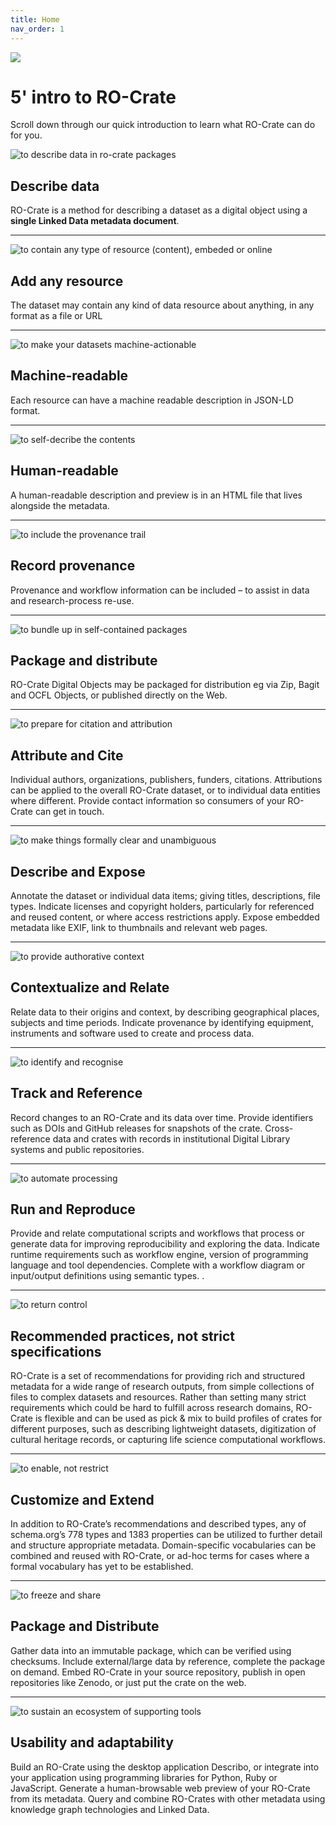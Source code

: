 ```yaml
---
title: Home
nav_order: 1
---
```

<!--
   Copyright 2019-2020 University of Technology Sydney
   Copyright 2019-2020 The University of Manchester UK 
   Copyright 2019-2020 RO-Crate contributors <https://github.com/ResearchObject/ro-crate/graphs/contributors>

   Licensed under the Apache License, Version 2.0 (the "License");
   you may not use this file except in compliance with the License.
   You may obtain a copy of the License at

       http://www.apache.org/licenses/LICENSE-2.0

   Unless required by applicable law or agreed to in writing, software
   distributed under the License is distributed on an "AS IS" BASIS,
   WITHOUT WARRANTIES OR CONDITIONS OF ANY KIND, either express or implied.
   See the License for the specific language governing permissions and
   limitations under the License.
-->

<div class="p-5 mb-4 bg-light rounded-3">
    <div class="container-fluid">
      <img src="assets/img/ro-crate.svg" class="img-fluid logo float-start me-4"/>
      <h1 class="display-5 fw-bold">5' intro to RO-Crate </h1>
    <p>Scroll down through our quick introduction to learn what RO-Crate can do for you.</p>       
    </div>
</div>

<div class="container-fluid">
  <div class="row flex-lg-row-reverse align-items-center g-5 py-5 justify-content-center">
    <div class="col-10 col-sm-8 col-lg-6">
      <img class="d-block mx-lg-auto img-fluid" loading="lazy"
        src="assets/img/intro/01-ro-crate-overview.svg" 
        alt="to describe data in ro-crate packages" 
      >
    </div>
    <div class="col-lg-6">
      <h2 class="display-5 fw-bold lh-1 mb-3">
        Describe data
      </h2>
      <p class="lead">
        RO-Crate is a method for describing a dataset as a digital object using a <strong>single Linked Data metadata document</strong>.
      </p>
    </div>
  </div>
</div>      
<hr class="m-0">
<div class="container-fluid">
  <div class="row flex-lg-row align-items-center g-5 py-5 justify-content-center">
    <div class="col-10 col-sm-8 col-lg-6">
      <img class="d-block mx-lg-auto img-fluid" loading="lazy"
        src="assets/img/intro/02-ro-crate-content.svg" 
        alt="to contain any type of resource (content), embeded or online" 
      >
    </div>
    <div class="col-lg-6">
      <h2 class="display-5 fw-bold lh-1 mb-3">
        Add any resource
      </h2>
      <p class="lead">
        The dataset may contain any kind of data resource about anything, in any format as a file or URL
      </p>
    </div>
  </div>
</div>      
<hr class="m-0">
<div class="container-fluid">
  <div class="row flex-lg-row-reverse align-items-center g-5 py-5 justify-content-center">
    <div class="col-10 col-sm-8 col-lg-6">
      <img class="d-block mx-lg-auto img-fluid" loading="lazy"
        src="assets/img/intro/03-ro-crate-jsonld.svg" 
        alt="to make your datasets machine-actionable" 
      >
    </div>
    <div class="col-lg-6">
      <h2 class="display-5 fw-bold lh-1 mb-3">
        Machine-readable
      </h2>
      <p class="lead">
        Each resource can have a machine readable description in JSON-LD format.
      </p>
    </div>
  </div>
</div>      
<hr class="m-0">
<div class="container-fluid">
  <div class="row flex-lg-row align-items-center g-5 py-5 justify-content-center">
    <div class="col-10 col-sm-8 col-lg-6">
      <img class="d-block mx-lg-auto img-fluid" loading="lazy"
        src="assets/img/intro/04-ro-crate-preview.svg" 
        alt="to self-decribe the contents" 
      >
    </div>
    <div class="col-lg-6">
      <h2 class="display-5 fw-bold lh-1 mb-3">
        Human-readable
      </h2>
      <p class="lead">
        A human-readable description and preview is in an HTML file that lives alongside the metadata.
      </p>
    </div>
  </div>
</div>      
<hr class="m-0">
<div class="container-fluid">
  <div class="row flex-lg-row-reverse align-items-center g-5 py-5 justify-content-center">
    <div class="col-10 col-sm-8 col-lg-6">
      <img class="d-block mx-lg-auto img-fluid" loading="lazy"
        src="assets/img/intro/05-ro-crate-provenance.svg" 
        alt="to include the provenance trail" 
      >
    </div>
    <div class="col-lg-6">
      <h2 class="display-5 fw-bold lh-1 mb-3">
        Record provenance
      </h2>
      <p class="lead">
        Provenance and workflow information can be included – to assist in data and research-process re-use.
      </p>
    </div>
  </div>
</div>
<hr class="m-0">
<div class="container-fluid">
  <div class="row flex-lg-row align-items-center g-5 py-5 justify-content-center">
    <div class="col-10 col-sm-8 col-lg-6">
      <!-- ???  CORRECT TO REUSE THIS IMAGE? -->
      <img class="d-block mx-lg-auto img-fluid" loading="lazy"
        src="assets/img/intro/03-ro-crate-jsonld.svg" 
        alt="to bundle up in self-contained packages" 
      >
    </div>
    <div class="col-lg-6">
      <h2 class="display-5 fw-bold lh-1 mb-3">
        Package and distribute
      </h2>
      <p class="lead">
        RO-Crate Digital Objects may be packaged for distribution eg via Zip, Bagit and OCFL Objects, or published directly on the Web.
      </p>
    </div>
  </div>
</div>
<hr class="m-0">
<div class="container-fluid">
  <div class="row flex-lg-row-reverse align-items-center g-5 py-5 justify-content-center">
    <div class="col-10 col-sm-8 col-lg-6">
      <img class="d-block mx-lg-auto img-fluid" loading="lazy"
        src="assets/img/intro/ « FILE NAME » .svg" 
        alt="to prepare for citation and attribution" 
      >
    </div>
    <div class="col-lg-6">
      <h2 class="display-5 fw-bold lh-1 mb-3">
        Attribute and Cite
      </h2>
      <p class="lead">
        Individual authors, organizations, publishers, funders, citations. Attributions can be applied to the overall RO-Crate dataset, or to individual data entities where different. Provide contact information so consumers of your RO-Crate can get in touch.
      </p>
    </div>
  </div>
</div>
<hr class="m-0">
<div class="container-fluid">
  <div class="row flex-lg-row align-items-center g-5 py-5 justify-content-center">
    <div class="col-10 col-sm-8 col-lg-6">
      <img class="d-block mx-lg-auto img-fluid" loading="lazy"
        src="assets/img/intro/ « FILE NAME » .svg" 
        alt="to make things formally clear and unambiguous" 
      >
    </div>
    <div class="col-lg-6">
      <h2 class="display-5 fw-bold lh-1 mb-3">
        Describe and Expose
      </h2>
      <p class="lead">
        Annotate the dataset or individual data items; giving titles, descriptions, file types. Indicate licenses and copyright holders, particularly for referenced and reused content, or where access restrictions apply. Expose embedded metadata like EXIF, link to thumbnails and relevant web pages.
      </p>
    </div>
  </div>
</div>
<hr class="m-0">
<div class="container-fluid">
  <div class="row flex-lg-row-reverse align-items-center g-5 py-5 justify-content-center">
    <div class="col-10 col-sm-8 col-lg-6">
      <img class="d-block mx-lg-auto img-fluid" loading="lazy"
        src="assets/img/intro/ « FILE NAME » .svg" 
        alt="to provide authorative context" 
      >
    </div>
    <div class="col-lg-6">
      <h2 class="display-5 fw-bold lh-1 mb-3">
        Contextualize and Relate
      </h2>
      <p class="lead">
        Relate data to their origins and context, by describing geographical places, subjects and time periods. Indicate provenance by identifying equipment, instruments and software used to create and process data.
      </p>
    </div>
  </div>
</div>
<hr class="m-0">
<div class="container-fluid">
  <div class="row flex-lg-row align-items-center g-5 py-5 justify-content-center">
    <div class="col-10 col-sm-8 col-lg-6">
      <img class="d-block mx-lg-auto img-fluid" loading="lazy"
        src="assets/img/intro/ « FILE NAME » .svg" 
        alt="to identify and recognise" 
      >
    </div>
    <div class="col-lg-6">
      <h2 class="display-5 fw-bold lh-1 mb-3">
        Track and Reference
      </h2>
      <p class="lead">
        Record changes to an RO-Crate and its data over time. Provide identifiers such as DOIs and GitHub releases for snapshots of the crate. Cross-reference data and crates with records in institutional Digital Library systems and public repositories.
      </p>
    </div>
  </div>
</div>
<hr class="m-0">
<div class="container-fluid">
  <div class="row flex-lg-row-reverse align-items-center g-5 py-5 justify-content-center">
    <div class="col-10 col-sm-8 col-lg-6">
      <img class="d-block mx-lg-auto img-fluid" loading="lazy"
        src="assets/img/intro/ « FILE NAME » .svg" 
        alt="to automate processing" 
      >
    </div>
    <div class="col-lg-6">
      <h2 class="display-5 fw-bold lh-1 mb-3">
        Run and Reproduce
      </h2>
      <p class="lead">
        Provide and relate computational scripts and workflows that process or generate data for improving reproducibility and exploring the data.  Indicate runtime requirements such as workflow engine, version of programming language and tool dependencies. Complete with a workflow diagram or input/output definitions using semantic types.         .
      </p>
    </div>
  </div>
</div>
<hr class="m-0">
<div class="container-fluid">
  <div class="row flex-lg-row align-items-center g-5 py-5 justify-content-center">
    <div class="col-10 col-sm-8 col-lg-6">
      <img class="d-block mx-lg-auto img-fluid" loading="lazy"
        src="assets/img/intro/ « FILE NAME » .svg" 
        alt="to return control" 
      >
    </div>
    <div class="col-lg-6">
      <h2 class="display-5 fw-bold lh-1 mb-3">
        Recommended practices, not strict specifications
      </h2>
      <p class="lead">
        RO-Crate is a set of recommendations for providing rich and structured metadata for a wide range of research outputs, from simple collections of files to complex datasets and resources. Rather than setting many strict requirements which could be hard to fulfill across research domains, RO-Crate is flexible and can be used as pick &amp; mix to build profiles of crates for different purposes, such as describing lightweight datasets, digitization of cultural heritage records, or capturing life science computational workflows.
      </p>
    </div>
  </div>
</div>
<hr class="m-0">
<div class="container-fluid">
  <div class="row flex-lg-row-reverse align-items-center g-5 py-5 justify-content-center">
    <div class="col-10 col-sm-8 col-lg-6">
      <img class="d-block mx-lg-auto img-fluid" loading="lazy"
        src="assets/img/intro/ « FILE NAME » .svg" 
        alt="to enable, not restrict" 
      >
    </div>
    <div class="col-lg-6">
      <h2 class="display-5 fw-bold lh-1 mb-3">
        Customize and Extend
      </h2>
      <p class="lead">
        In addition to RO-Crate’s recommendations and described types, any of schema.org’s 778 types and 1383 properties can be utilized to further detail and structure appropriate metadata. Domain-specific vocabularies can be combined and reused with RO-Crate, or ad-hoc terms for cases where a formal vocabulary has yet to be established. 
      </p>
    </div>
  </div>
</div>
<hr class="m-0">
<div class="container-fluid">
  <div class="row flex-lg-row align-items-center g-5 py-5 justify-content-center">
    <div class="col-10 col-sm-8 col-lg-6">
      <img class="d-block mx-lg-auto img-fluid" loading="lazy"
        src="assets/img/intro/ « FILE NAME » .svg" 
        alt="to freeze and share" 
      >
    </div>
    <div class="col-lg-6">
      <h2 class="display-5 fw-bold lh-1 mb-3">
        Package and Distribute
      </h2>
      <p class="lead">
        Gather data into an immutable package, which can be verified using checksums. Include external/large data by reference, complete the package on demand. Embed RO-Crate in your source repository, publish in open repositories like Zenodo, or just put the crate on the web. 
      </p>
    </div>
  </div>
</div>
<hr class="m-0">
<div class="container-fluid">
  <div class="row flex-lg-row-reverse align-items-center g-5 py-5 justify-content-center">
    <div class="col-10 col-sm-8 col-lg-6">
      <img class="d-block mx-lg-auto img-fluid" loading="lazy"
        src="assets/img/intro/ « FILE NAME » .svg" 
        alt="to sustain an ecosystem of supporting tools" 
      >
    </div>
    <div class="col-lg-6">
      <h2 class="display-5 fw-bold lh-1 mb-3">
        Usability and adaptability
      </h2>
      <p class="lead">
        Build an RO-Crate using the desktop application Describo, or integrate into your application using programming libraries for Python, Ruby or JavaScript. Generate a human-browsable web preview of your RO-Crate from its metadata. Query and combine RO-Crates with other metadata using knowledge graph technologies and Linked Data. 
      </p>
    </div>
  </div>
</div>

